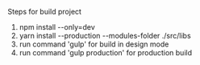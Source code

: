 Steps for build project

1. npm  install --only=dev
2. yarn install --production --modules-folder ./src/libs
3. run command 'gulp' for build in design mode
4. run command 'gulp production' for production build